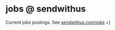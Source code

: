 jobs @ sendwithus
=================

Current jobs postings. See [sendwithus.com/jobs](https://www.sendwithus.com/jobs) =]
